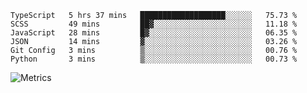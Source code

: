 <!--START_SECTION:waka-->

```text
TypeScript   5 hrs 37 mins   ███████████████████░░░░░░   75.73 %
SCSS         49 mins         ██▓░░░░░░░░░░░░░░░░░░░░░░   11.18 %
JavaScript   28 mins         █▓░░░░░░░░░░░░░░░░░░░░░░░   06.35 %
JSON         14 mins         ▓░░░░░░░░░░░░░░░░░░░░░░░░   03.26 %
Git Config   3 mins          ▒░░░░░░░░░░░░░░░░░░░░░░░░   00.76 %
Python       3 mins          ▒░░░░░░░░░░░░░░░░░░░░░░░░   00.73 %
```

<!--END_SECTION:waka-->

![Metrics](https://metrics.lecoq.io/TachibanaKimika?template=classic&base.activity=0&base.community=0&base.repositories=0&languages=1&isocalendar=1&isocalendar.duration=half-year&languages.limit=8&languages.sections=most-used&languages.colors=github&languages.threshold=0%25&languages.indepth=false&languages.recent.load=300&languages.recent.days=14&config.timezone=Asia%2FShanghai)
